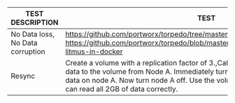 | TEST DESCRIPTION                 | TEST                             | EXPECTATION                              |
|----------------------------------|----------------------------------|------------------------------------------|
| No Data loss, No Data corruption | https://github.com/portworx/torpedo/tree/master/tests/litmus   Tl;dr:   https://github.com/portworx/torpedo/blob/master/tests/litmus/README.md#running-litmus-in-docker                                                                                                                                 | The target file should not be corrupt.   |
| Resync                           | Create a volume with a replication factor of 3.,Call the nodes A, B and C.  Write 1GB of data to the volume from Node A.  Immediately turn nodes B off.  Write 1 more GB of data on node A.  Now turn node A off.  Use the volume on node C and verify that you can read all 2GB of data correctly. | The contents of the data must be intact. |

